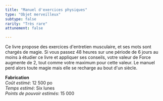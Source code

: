 ```yaml
---
title: "Manuel d'exercices physiques"
type: "Objet merveilleux"
subtype: false
rarity: "Très rare"
attunement: false

---
```

Ce livre propose des exercices d'entretien musculaire, et ses mots sont chargés de magie. Si vous passez 48 heures sur une période de 6 jours au moins à étudier ce livre et appliquer ses conseils, votre valeur de Force augmente de 2, tout comme votre maximum pour cette valeur. Le manuel perd alors toute magie mais elle se recharge au bout d'un siècle.  

**Fabrication**  
*Coût estimé*: 12 500 po    
*Temps estimé*: Six lunes  
*Points de pouvoir estimés*: 15 000        
